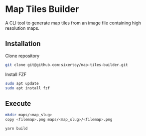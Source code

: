 # Map Tiles Builder

A CLI tool to generate map tiles from an image file containing high resolution maps.

## Installation

Clone repository
```bash
git clone git@github.com:sixertoy/map-tiles-builder.git
```

Install FZF
```bash
sudo apt update
sudo apt install fzf
```

## Execute

```bash
mkdir maps/<map_slug>
copy <filemap>.png maps/<map_slug>/<filemap>.png
```

```bash
yarn build
```
